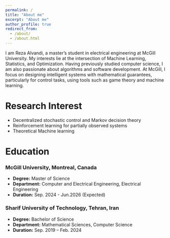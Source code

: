 ```yaml
---
permalink: /
title: "About me"
excerpt: "About me"
author_profile: true
redirect_from: 
  - /about/
  - /about.html
---
```

<justify>
I am Reza Alvandi, a master’s student in electrical engineering at McGill University. My interests lie at the intersection of Machine Learning, Statistics, and Optimization. Having previously studied computer science, I am also passionate about algorithms and software development. At McGill, I focus on designing intelligent systems with mathematical guarantees, particularly for control tasks, using tools such as game theory and machine learning.
</justify>

Research Interest
======

- Decentralized stochastic control and Markov decision theory
- Reinforcement learning for partially observed systems
- Theoretical Machine learning

Education
======

### McGill University, Montreal, Canada
- **Degree:** Master of Science
- **Department:** Computer and Electrical Engineering, Electrical Engineering
- **Duration:** Sep. 2024 - Jun.2026 (Expected)

### Sharif University of Technology, Tehran, Iran
- **Degree:** Bachelor of Science
- **Department:** Mathematical Sciences, Computer Science
- **Duration:** Sep. 2019 – Feb. 2024
